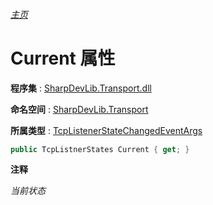 ###### [主页](./Index.md "主页")

# Current 属性

**程序集** : [SharpDevLib.Transport.dll](./SharpDevLib.Transport.assembly.md "SharpDevLib.Transport.dll")

**命名空间** : [SharpDevLib.Transport](./SharpDevLib.Transport.namespace.md "SharpDevLib.Transport")

**所属类型** : [TcpListenerStateChangedEventArgs](./SharpDevLib.Transport.TcpListenerStateChangedEventArgs.md "TcpListenerStateChangedEventArgs")

``` csharp
public TcpListnerStates Current { get; }
```

**注释**

*当前状态*



